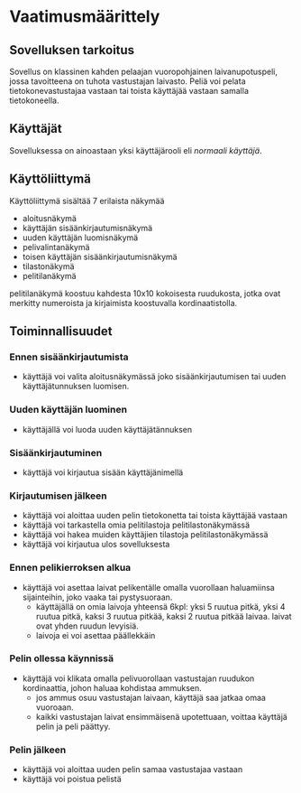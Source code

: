 # Vaatimusmäärittely
## Sovelluksen tarkoitus
Sovellus on klassinen kahden pelaajan vuoropohjainen laivanupotuspeli, jossa tavoitteena on tuhota vastustajan laivasto. Peliä voi pelata tietokonevastustajaa vastaan tai toista käyttäjää vastaan samalla tietokoneella.
## Käyttäjät
Sovelluksessa on ainoastaan yksi käyttäjärooli eli <i>normaali käyttäjä</i>.
## Käyttöliittymä
Käyttöliittymä sisältää 7 erilaista näkymää
* aloitusnäkymä
* käyttäjän sisäänkirjautumisnäkymä
* uuden käyttäjän luomisnäkymä
* pelivalintanäkymä
* toisen käyttäjän sisäänkirjautumisnäkymä
* tilastonäkymä
* pelitilanäkymä

pelitilanäkymä koostuu kahdesta 10x10 kokoisesta ruudukosta, jotka ovat merkitty numeroista ja kirjaimista koostuvalla kordinaatistolla. 
## Toiminnallisuudet
### Ennen sisäänkirjautumista
* käyttäjä voi valita aloitusnäkymässä joko sisäänkirjautumisen tai uuden käyttäjätunnuksen luomisen.
### Uuden käyttäjän luominen
* käyttäjällä  voi luoda uuden käyttäjätännuksen
### Sisäänkirjautuminen
* käyttäjä voi kirjautua sisään käyttäjänimellä
### Kirjautumisen jälkeen 
* käyttäjä voi aloittaa uuden pelin tietokonetta tai toista käyttäjää vastaan
* käyttäjä voi tarkastella omia pelitilastoja pelitilastonäkymässä
* käyttäjä voi hakea muiden käyttäjien tilastoja pelitilastonäkymässä
* käyttäjä voi kirjautua ulos sovelluksesta
### Ennen pelikierroksen alkua
* käyttäjä voi asettaa laivat pelikentälle omalla vuorollaan haluamiinsa sijainteihin, joko vaaka tai pystysuoraan.
  * käyttäjällä on omia laivoja yhteensä 6kpl: yksi 5 ruutua pitkä, yksi 4 ruutua pitkä, kaksi 3 ruutua pitkää, kaksi 2 ruutua pitkää laivaa. laivat ovat yhden ruudun levyisiä.
  * laivoja ei voi asettaa päällekkäin
### Pelin ollessa käynnissä
* käyttäjä voi klikata omalla pelivuorollaan vastustajan ruudukon kordinaattia, johon haluaa kohdistaa ammuksen. 
  * jos ammus osuu vastustajan laivaan, käyttäjä saa jatkaa omaa vuoroaan. 
  * kaikki vastustajan laivat ensimmäisenä upotettuaan, voittaa käyttäjä pelin ja peli päättyy. 
### Pelin jälkeen
* käyttäjä voi aloittaa uuden pelin samaa vastustajaa vastaan
* käyttäjä voi poistua pelistä

